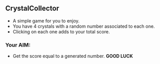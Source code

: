 ## CrystalCollector

* A simple game  for you to enjoy.
* You have 4 crystals with a random number associated to each one.
* Clicking on each one adds to your total score.
### Your AIM:
* Get the score equal to a generated number.
**GOOD LUCK**
